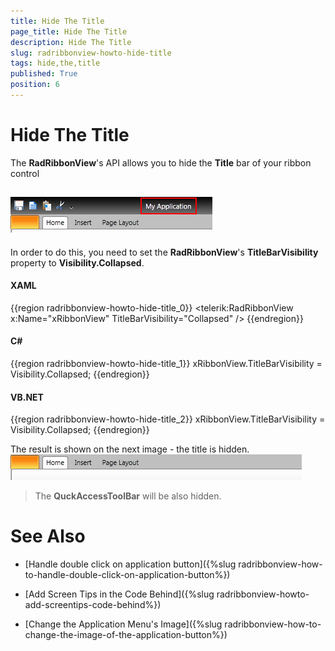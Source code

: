 ```yaml
---
title: Hide The Title
page_title: Hide The Title
description: Hide The Title
slug: radribbonview-howto-hide-title
tags: hide,the,title
published: True
position: 6
---
```


# Hide The Title



The __RadRibbonView__'s API allows you to hide the __Title__ bar of your ribbon control

## ![Rad Ribbon View How To Change The Title](images/RadRibbonView_HowTo_ChangeTheTitle.png)

In order to do this, you need to set the __RadRibbonView__'s __TitleBarVisibility__ property to __Visibility.Collapsed__.

#### __XAML__

{{region radribbonview-howto-hide-title_0}}
	<telerik:RadRibbonView x:Name="xRibbonView" TitleBarVisibility="Collapsed" />
	{{endregion}}



#### __C#__

{{region radribbonview-howto-hide-title_1}}
	xRibbonView.TitleBarVisibility = Visibility.Collapsed;
	{{endregion}}



#### __VB.NET__

{{region radribbonview-howto-hide-title_2}}
	xRibbonView.TitleBarVisibility = Visibility.Collapsed;
	{{endregion}}



The result is shown on the next image - the title is hidden.
![Rad Ribbon View How To Hide The Title](images/RadRibbonView_HowTo_HideTheTitle.png)

>The __QuckAccessToolBar__ will be also hidden.
		  

# See Also

 * [Handle double click on application button]({%slug radribbonview-how-to-handle-double-click-on-application-button%})

 * [Add Screen Tips in the Code Behind]({%slug radribbonview-howto-add-screentips-code-behind%})

 * [Change the Application Menu's Image]({%slug radribbonview-how-to-change-the-image-of-the-application-button%})
